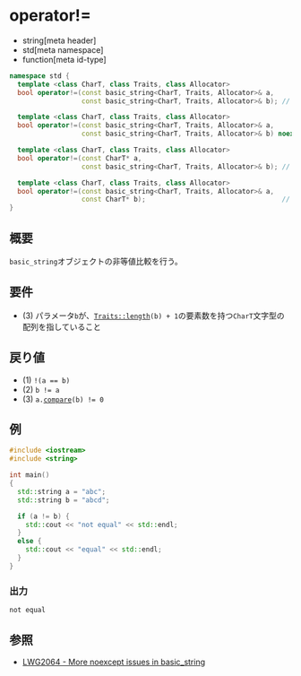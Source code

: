 # operator!=
* string[meta header]
* std[meta namespace]
* function[meta id-type]

```cpp
namespace std {
  template <class CharT, class Traits, class Allocator>
  bool operator!=(const basic_string<CharT, Traits, Allocator>& a,
                  const basic_string<CharT, Traits, Allocator>& b); // (1) C++11

  template <class CharT, class Traits, class Allocator>
  bool operator!=(const basic_string<CharT, Traits, Allocator>& a,
                  const basic_string<CharT, Traits, Allocator>& b) noexcept; // (1) C++14

  template <class CharT, class Traits, class Allocator>
  bool operator!=(const CharT* a,
                  const basic_string<CharT, Traits, Allocator>& b); // (2)

  template <class CharT, class Traits, class Allocator>
  bool operator!=(const basic_string<CharT, Traits, Allocator>& a,
                  const CharT* b);                                  // (3)
}
```

## 概要
`basic_string`オブジェクトの非等値比較を行う。


## 要件
- (3) パラメータ`b`が、[`Traits::length`](/reference/string/char_traits/length.md)`(b) + 1`の要素数を持つ`CharT`文字型の配列を指していること


## 戻り値
- (1) `!(a == b)`
- (2) `b != a`
- (3) `a.`[`compare`](compare.md)`(b) != 0`


## 例
```cpp
#include <iostream>
#include <string>

int main()
{
  std::string a = "abc";
  std::string b = "abcd";

  if (a != b) {
    std::cout << "not equal" << std::endl;
  }
  else {
    std::cout << "equal" << std::endl;
  }
}
```

### 出力
```
not equal
```

## 参照
- [LWG2064 - More noexcept issues in basic_string](http://www.open-std.org/jtc1/sc22/wg21/docs/lwg-defects.html#2064)

